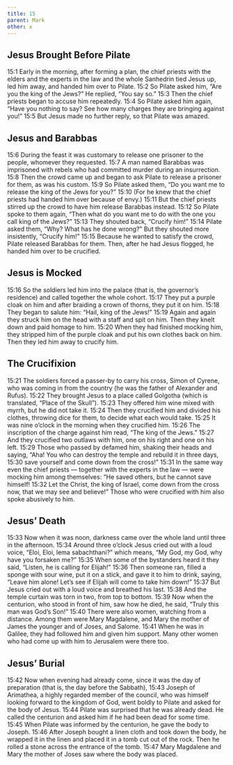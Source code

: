 ```yaml
---
title: 15
parent: Mark
other: x
---
```


## Jesus Brought Before Pilate

<a name="15:1">15:1</a> Early in the morning, after forming a plan, the chief priests with the elders and the experts in the law and the whole Sanhedrin tied Jesus up, led him away, and handed him over to Pilate. <a name="15:2">15:2</a> So Pilate asked him, “Are you the king of the Jews?” He replied, “You say so.” <a name="15:3">15:3</a> Then the chief priests began to accuse him repeatedly. <a name="15:4">15:4</a> So Pilate asked him again, “Have you nothing to say? See how many charges they are bringing against you!” <a name="15:5">15:5</a> But Jesus made no further reply, so that Pilate was amazed.

## Jesus and Barabbas

<a name="15:6">15:6</a> During the feast it was customary to release one prisoner to the people, whomever they requested. <a name="15:7">15:7</a> A man named Barabbas was imprisoned with rebels who had committed murder during an insurrection. <a name="15:8">15:8</a> Then the crowd came up and began to ask Pilate to release a prisoner for them, as was his custom. <a name="15:9">15:9</a> So Pilate asked them, “Do you want me to release the king of the Jews for you?” <a name="15:10">15:10</a> (For he knew that the chief priests had handed him over because of envy.) <a name="15:11">15:11</a> But the chief priests stirred up the crowd to have him release Barabbas instead. <a name="15:12">15:12</a> So Pilate spoke to them again, “Then what do you want me to do with the one you call king of the Jews?” <a name="15:13">15:13</a> They shouted back, “Crucify him!” <a name="15:14">15:14</a> Pilate asked them, “Why? What has he done wrong?” But they shouted more insistently, “Crucify him!” <a name="15:15">15:15</a> Because he wanted to satisfy the crowd, Pilate released Barabbas for them. Then, after he had Jesus flogged, he handed him over to be crucified.

## Jesus is Mocked

<a name="15:16">15:16</a> So the soldiers led him into the palace (that is, the governor’s residence) and called together the whole cohort. <a name="15:17">15:17</a> They put a purple cloak on him and after braiding a crown of thorns, they put it on him. <a name="15:18">15:18</a> They began to salute him: “Hail, king of the Jews!” <a name="15:19">15:19</a> Again and again they struck him on the head with a staff and spit on him. Then they knelt down and paid homage to him. <a name="15:20">15:20</a> When they had finished mocking him, they stripped him of the purple cloak and put his own clothes back on him. Then they led him away to crucify him.

## The Crucifixion

<a name="15:21">15:21</a> The soldiers forced a passer-by to carry his cross, Simon of Cyrene, who was coming in from the country (he was the father of Alexander and Rufus). <a name="15:22">15:22</a> They brought Jesus to a place called Golgotha (which is translated, “Place of the Skull”). <a name="15:23">15:23</a> They offered him wine mixed with myrrh, but he did not take it. <a name="15:24">15:24</a> Then they crucified him and divided his clothes, throwing dice for them, to decide what each would take. <a name="15:25">15:25</a> It was nine o’clock in the morning when they crucified him. <a name="15:26">15:26</a> The inscription of the charge against him read, “The king of the Jews.” <a name="15:27">15:27</a> And they crucified two outlaws with him, one on his right and one on his left. <a name="15:29">15:29</a> Those who passed by defamed him, shaking their heads and saying, “Aha! You who can destroy the temple and rebuild it in three days, <a name="15:30">15:30</a> save yourself and come down from the cross!” <a name="15:31">15:31</a> In the same way even the chief priests — together with the experts in the law — were mocking him among themselves: “He saved others, but he cannot save himself! <a name="15:32">15:32</a> Let the Christ, the king of Israel, come down from the cross now, that we may see and believe!” Those who were crucified with him also spoke abusively to him.

## Jesus’ Death

<a name="15:33">15:33</a> Now when it was noon, darkness came over the whole land until three in the afternoon. <a name="15:34">15:34</a> Around three o’clock Jesus cried out with a loud voice, “Eloi, Eloi, lema sabachthani?” which means, “My God, my God, why have you forsaken me?” <a name="15:35">15:35</a> When some of the bystanders heard it they said, “Listen, he is calling for Elijah!” <a name="15:36">15:36</a> Then someone ran, filled a sponge with sour wine, put it on a stick, and gave it to him to drink, saying, “Leave him alone! Let’s see if Elijah will come to take him down!” <a name="15:37">15:37</a> But Jesus cried out with a loud voice and breathed his last. <a name="15:38">15:38</a> And the temple curtain was torn in two, from top to bottom. <a name="15:39">15:39</a> Now when the centurion, who stood in front of him, saw how he died, he said, “Truly this man was God’s Son!” <a name="15:40">15:40</a> There were also women, watching from a distance. Among them were Mary Magdalene, and Mary the mother of James the younger and of Joses, and Salome. <a name="15:41">15:41</a> When he was in Galilee, they had followed him and given him support. Many other women who had come up with him to Jerusalem were there too.

## Jesus’ Burial

<a name="15:42">15:42</a> Now when evening had already come, since it was the day of preparation (that is, the day before the Sabbath), <a name="15:43">15:43</a> Joseph of Arimathea, a highly regarded member of the council, who was himself looking forward to the kingdom of God, went boldly to Pilate and asked for the body of Jesus. <a name="15:44">15:44</a> Pilate was surprised that he was already dead. He called the centurion and asked him if he had been dead for some time. <a name="15:45">15:45</a> When Pilate was informed by the centurion, he gave the body to Joseph. <a name="15:46">15:46</a> After Joseph bought a linen cloth and took down the body, he wrapped it in the linen and placed it in a tomb cut out of the rock. Then he rolled a stone across the entrance of the tomb. <a name="15:47">15:47</a> Mary Magdalene and Mary the mother of Joses saw where the body was placed.
